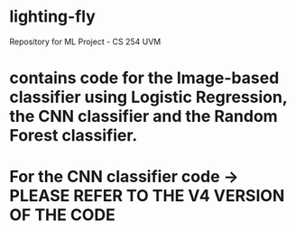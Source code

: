# lighting-fly
Repository for ML Project - CS 254 UVM

# contains code for the Image-based classifier using Logistic Regression, the CNN classifier and the Random Forest classifier. 

# For the CNN classifier code -> PLEASE REFER TO THE V4 VERSION OF THE CODE


